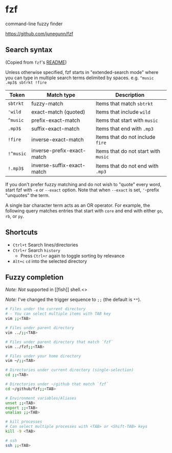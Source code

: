 # fzf

command-line fuzzy finder

<https://github.com/junegunn/fzf>

## Search syntax

(Copied from `fzf`'s [README](https://github.com/junegunn/fzf/blob/master/README.md))

Unless otherwise specified, fzf starts in "extended-search mode" where you can
type in multiple search terms delimited by spaces. e.g. `^music .mp3$ sbtrkt !fire`

| Token     | Match type                 | Description                          |
| --------- | -------------------------- | ------------------------------------ |
| `sbtrkt`  | fuzzy-match                | Items that match `sbtrkt`            |
| `'wild`   | exact-match (quoted)       | Items that include `wild`            |
| `^music`  | prefix-exact-match         | Items that start with `music`        |
| `.mp3$`   | suffix-exact-match         | Items that end with `.mp3`           |
| `!fire`   | inverse-exact-match        | Items that do not include `fire`     |
| `!^music` | inverse-prefix-exact-match | Items that do not start with `music` |
| `!.mp3$`  | inverse-suffix-exact-match | Items that do not end with `.mp3`    |

If you don't prefer fuzzy matching and do not wish to "quote" every word,
start fzf with `-e` or `--exact` option. Note that when `--exact` is set,
`'`-prefix "unquotes" the term.

A single bar character term acts as an OR operator. For example, the following
query matches entries that start with `core` and end with either `go`, `rb`,
or `py`.

## Shortcuts

- `Ctrl+t` Search lines/directories
- `Ctrl+r` Search `history`
  - Press `Ctrl+r` again to toggle sorting by relevance
- `Alt+c` `cd` into the selected directory

## Fuzzy completion

_Note:_ _Not_ supported in [[fish]] shell.<>

_Note:_ I've changed the trigger sequence to `;;` (the default is `**`).

```bash
# Files under the current directory
# - You can select multiple items with TAB key
vim ;;<TAB>

# Files under parent directory
vim ../;;<TAB>

# Files under parent directory that match `fzf`
vim ../fzf;;<TAB>

# Files under your home directory
vim ~/;;<TAB>

# Directories under current directory (single-selection)
cd ;;<TAB>

# Directories under ~/github that match `fzf`
cd ~/github/fzf;;<TAB>

# Environment variables/Aliases
unset ;;<TAB>
export ;;<TAB>
unalias ;;<TAB>

# kill processes
# Can select multiple processes with <TAB> or <Shift-TAB> keys
kill -9 <TAB>

# ssh
ssh ;;<TAB>
```
